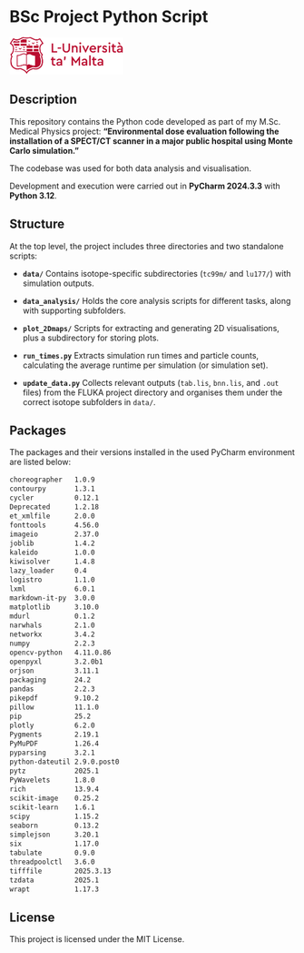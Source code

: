 # BSc Project Python Script 
<img src="umlogo_full_red.png" width="200">


## Description

This repository contains the Python code developed as part of my M.Sc. Medical Physics project:
**“Environmental dose evaluation following the installation of a SPECT/CT scanner in a major public hospital using Monte Carlo simulation.”**

The codebase was used for both data analysis and visualisation.

Development and execution were carried out in **PyCharm 2024.3.3** with **Python 3.12**.


## Structure

At the top level, the project includes three directories and two standalone scripts:

* **`data/`**
  Contains isotope-specific subdirectories (`tc99m/` and `lu177/`) with simulation outputs.

* **`data_analysis/`**
  Holds the core analysis scripts for different tasks, along with supporting subfolders.

* **`plot_2Dmaps/`**
  Scripts for extracting and generating 2D visualisations, plus a subdirectory for storing plots.

* **`run_times.py`**
  Extracts simulation run times and particle counts, calculating the average runtime per simulation (or simulation set).

* **`update_data.py`**
  Collects relevant outputs (`tab.lis`, `bnn.lis`, and `.out` files) from the FLUKA project directory and organises them under the correct isotope subfolders in `data/`.

## Packages
The packages and their versions installed in the used PyCharm environment are listed below:
```
choreographer   1.0.9
contourpy       1.3.1
cycler          0.12.1
Deprecated      1.2.18
et_xmlfile      2.0.0
fonttools       4.56.0
imageio         2.37.0
joblib          1.4.2
kaleido         1.0.0
kiwisolver      1.4.8
lazy_loader     0.4
logistro        1.1.0
lxml            6.0.1
markdown-it-py  3.0.0
matplotlib      3.10.0
mdurl           0.1.2
narwhals        2.1.0
networkx        3.4.2
numpy           2.2.3
opencv-python   4.11.0.86
openpyxl        3.2.0b1
orjson          3.11.1
packaging       24.2
pandas          2.2.3
pikepdf         9.10.2
pillow          11.1.0
pip             25.2
plotly          6.2.0
Pygments        2.19.1
PyMuPDF         1.26.4
pyparsing       3.2.1
python-dateutil 2.9.0.post0
pytz            2025.1
PyWavelets      1.8.0
rich            13.9.4
scikit-image    0.25.2
scikit-learn    1.6.1
scipy           1.15.2
seaborn         0.13.2
simplejson      3.20.1
six             1.17.0
tabulate        0.9.0
threadpoolctl   3.6.0
tifffile        2025.3.13
tzdata          2025.1
wrapt           1.17.3
```

## License

This project is licensed under the MIT License.
